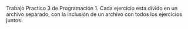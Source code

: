 Trabajo Practico 3 de Programación 1. Cada ejercicio esta divido en un archivo separado, con la inclusión de un archivo con todos los ejercicios juntos.
